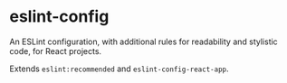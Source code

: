 # eslint-config
An ESLint configuration, with additional rules for readability and stylistic code, for React projects. 

Extends `eslint:recommended` and `eslint-config-react-app`.